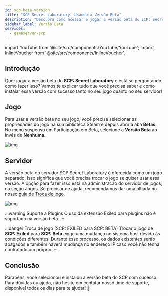 ```yaml
---
id: scp-beta-version
title: "SCP Secret Laboratory: Usando a Versão Beta"
description: "Descubra como acessar e jogar a versão beta do SCP: Secret Laboratory no seu jogo e servidor para aproveitar as últimas novidades → Saiba mais agora"
sidebar_label: Versão Beta
services:
  - gameserver-scp
---
```


import YouTube from '@site/src/components/YouTube/YouTube';
import InlineVoucher from '@site/src/components/InlineVoucher';

## Introdução

Quer jogar a versão beta do **SCP: Secret Laboratory** e está se perguntando como fazer isso? Vamos te explicar tudo que você precisa saber e como instalar essa versão com sucesso tanto no seu jogo quanto no seu servidor!

<InlineVoucher />


## Jogo

Para usar a versão beta no seu jogo, você precisa selecionar as propriedades do jogo na sua biblioteca Steam e depois abrir a aba **Betas**. No menu suspenso em Participação em Beta, selecione a **Versão Beta** ao invés de **Nenhuma**.

![img](https://screensaver01.zap-hosting.com/index.php/s/BSn8E3D7JBgM6Dy/preview)



## Servidor

A versão beta do servidor SCP Secret Laboratory é oferecida como um jogo separado. Isso significa que você precisa trocar o jogo se quiser usar essa versão. A opção para fazer isso está na administração do servidor de jogos, na seção Jogos. Se precisar de ajuda, recomendamos dar uma olhada no nosso [guia de Troca de jogo](gameserver-gameswitch.md).



![img](https://screensaver01.zap-hosting.com/index.php/s/BZwaxoknbmFKCJB/preview)



:::warning Suporte a Plugins
O uso da extensão Exiled para plugins não é suportado na versão beta.
:::

:::danger Troca de jogo (SCP: EXILED para SCP: BETA)
Trocar o jogo de **SCP: Exiled** para **SCP: Beta** exige uma mudança no sistema host devido às condições diferentes. Durante esse processo, os dados existentes serão apagados e também haverá mudança no endereço IP caso você não tenha contratado um próprio.
:::


## Conclusão

Parabéns, você selecionou e instalou a versão beta do SCP com sucesso. Para dúvidas ou ajuda, não hesite em contatar nosso time de suporte, disponível todos os dias para te ajudar! 🙂






<InlineVoucher />